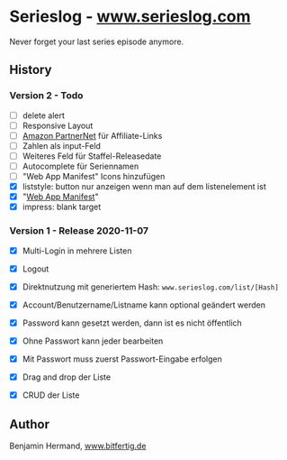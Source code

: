 # Serieslog - www.serieslog.com

Never forget your last series episode anymore. 


## History

### Version 2 - Todo

- [ ] delete alert
- [ ] Responsive Layout
- [ ] [Amazon PartnerNet](https://youtu.be/FMetgeNyo-M?t=151) für Affiliate-Links
- [ ] Zahlen als input-Feld
- [ ] Weiteres Feld für Staffel-Releasedate
- [ ] Autocomplete für Seriennamen
- [ ] "Web App Manifest" Icons hinzufügen
- [x] liststyle: button nur anzeigen wenn man auf dem listenelement ist
- [x] "[Web App Manifest](https://web.dev/add-manifest/)"
- [x] impress: blank target

### Version 1 - Release 2020-11-07

- [x] Multi-Login in mehrere Listen
- [x] Logout
- [x] Direktnutzung mit generiertem Hash: `www.serieslog.com/list/[Hash]`
- [x] Account/Benutzername/Listname kann optional geändert werden
- [x] Password kann gesetzt werden, dann ist es nicht öffentlich
- [x] Ohne Passwort kann jeder bearbeiten
- [x] Mit Passwort muss zuerst Passwort-Eingabe erfolgen
- [x] Drag and drop der Liste
- [x] CRUD der Liste


## Author

Benjamin Hermand, www.bitfertig.de